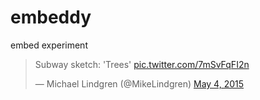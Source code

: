 # embeddy
embed experiment


<blockquote class="twitter-tweet" lang="en"><p lang="en" dir="ltr">Subway sketch: &#39;Trees&#39; <a href="http://t.co/7mSvFqFI2n">pic.twitter.com/7mSvFqFI2n</a></p>&mdash; Michael Lindgren (@MikeLindgren) <a href="https://twitter.com/MikeLindgren/status/595323930233176065">May 4, 2015</a></blockquote> <script async src="//platform.twitter.com/widgets.js" charset="utf-8"></script>
